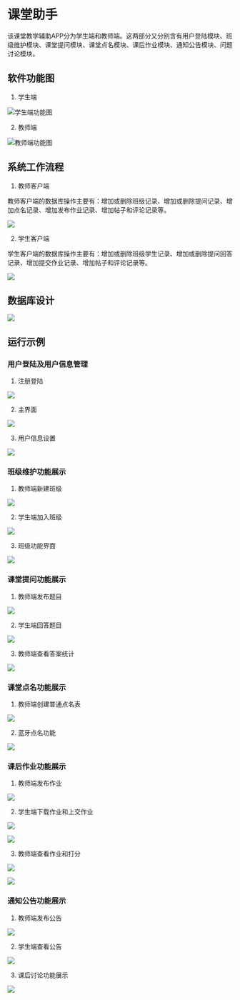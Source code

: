 # 课堂助手

该课堂教学辅助APP分为学生端和教师端。这两部分又分别含有用户登陆模块、班级维护模块、课堂提问模块、课堂点名模块、课后作业模块、通知公告模块、问题讨论模块。

## 软件功能图

1. 学生端

![学生端功能图](img/2020-05-14-20-49-50.png)


2. 教师端

![教师端功能图](img/2020-05-14-20-50-35.png)

## 系统工作流程

1. 教师客户端

教师客户端的数据库操作主要有：增加或删除班级记录、增加或删除提问记录、增加点名记录、增加发布作业记录、增加帖子和评论记录等。

![](img/2020-05-14-20-53-29.png)


2. 学生客户端

学生客户端的数据库操作主要有：增加或删除班级学生记录、增加或删除提问回答记录、增加提交作业记录、增加帖子和评论记录等。

![](img/2020-05-14-20-54-18.png)

## 数据库设计

![](img/2020-05-14-20-55-11.png)


## 运行示例

###  用户登陆及用户信息管理

1. 注册登陆

![](img/2020-05-14-21-06-13.png)

2. 主界面

![](img/2020-05-14-21-07-05.png)

3. 用户信息设置

![](img/2020-05-14-21-07-39.png)

### 班级维护功能展示

1.  教师端新建班级

![](img/2020-05-14-21-08-13.png)


2. 学生端加入班级

![](img/2020-05-14-21-09-06.png)

3. 班级功能界面

![](img/2020-05-14-21-09-41.png)


### 课堂提问功能展示

1. 教师端发布题目

![](img/2020-05-14-21-10-22.png)

2. 学生端回答题目

![](img/2020-05-14-21-10-52.png)

3. 教师端查看答案统计

![](img/2020-05-14-21-11-14.png)

### 课堂点名功能展示

1. 教师端创建普通点名表

![](img/2020-05-14-21-11-59.png)

2. 蓝牙点名功能

![](img/2020-05-14-21-24-40.png)

### 课后作业功能展示

1. 教师端发布作业

![](img/2020-05-14-21-13-06.png)

2. 学生端下载作业和上交作业

![](img/2020-05-14-21-16-09.png)

![](img/2020-05-14-21-15-19.png)

3. 教师端查看作业和打分

![](img/2020-05-14-21-18-29.png)

![](img/2020-05-14-21-18-34.png)

### 通知公告功能展示

1. 教师端发布公告

![](img/2020-05-14-21-19-06.png)

2. 学生端查看公告

![](img/2020-05-14-21-19-34.png)

3. 课后讨论功能展示

![](img/2020-05-14-21-19-53.png)

